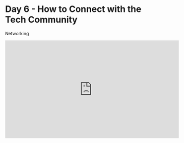 # Day 6 - How to Connect with the Tech Community

Networking

<iframe width="560" height="315" src="https://www.youtube.com/embed/sWo9VHZChG0" frameborder="0" allow="autoplay; encrypted-media" allowfullscreen></iframe>